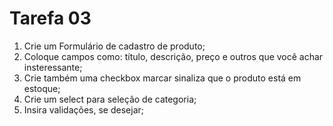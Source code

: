 # Tarefa 03
1. Crie um Formulário de cadastro de produto;
2. Coloque campos como: título, descrição, preço e outros que você achar insteressante;
3. Crie também uma checkbox marcar sinaliza que o produto está em estoque;
4. Crie um select para seleção de categoria;
5. Insira validações, se desejar;